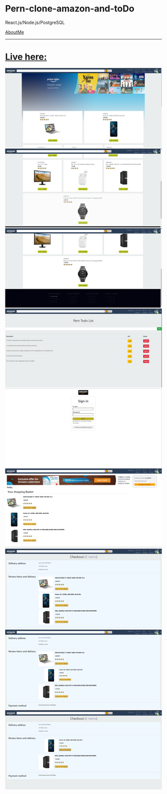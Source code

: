 # Pern-clone-amazon-and-toDo
React.js/Node.js/PostgreSQL

[AboutMe](https://github.com/rex28/About-Me)

---------------------------------------------------
[Live here: ](https://manda-todo-front.herokuapp.com)
==============================================

![Screenshot](amazon-pern-clone-app.png)
![Screenshot](amazon-pern-clone-app2.png)
![Screenshot](amazon-pern-clone-app3.png)
![Screenshot](amazon-pern-clone-app4.png)
![Screenshot](amazon-pern-clone-app5.png)
![Screenshot](amazon-pern-clone-app6.png)
![Screenshot](amazon-pern-clone-app7.png)
![Screenshot](amazon-pern-clone-app8.png)
![Screenshot](amazon-pern-clone-app9.png)
